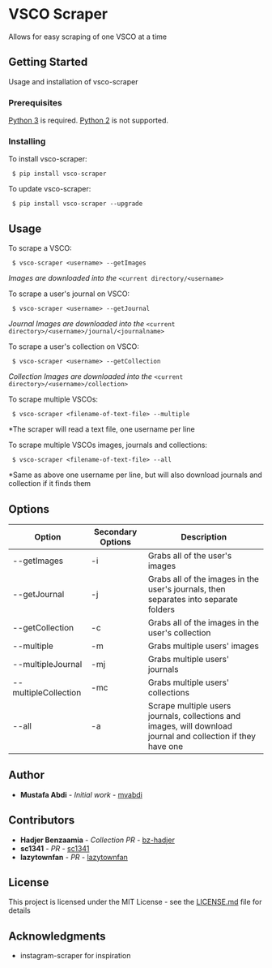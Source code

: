 # VSCO Scraper

Allows for easy scraping of one VSCO at a time

## Getting Started

Usage and installation of vsco-scraper

### Prerequisites

[Python 3](https://www.python.org/downloads/) is required. [Python 2](https://www.python.org/downloads/) is not supported.

### Installing

To install vsco-scraper:

```
 $ pip install vsco-scraper
```

To update vsco-scraper:

```
 $ pip install vsco-scraper --upgrade
```

## Usage

To scrape a VSCO:

```
 $ vsco-scraper <username> --getImages
```

_Images are downloaded into the_ `<current directory/<username>`

To scrape a user's journal on VSCO:

```
 $ vsco-scraper <username> --getJournal
```

_Journal Images are downloaded into the_ `<current directory>/<username>/journal/<journalname>`

To scrape a user's collection on VSCO:

```
 $ vsco-scraper <username> --getCollection
```

_Collection Images are downloaded into the_ `<current directory>/<username>/collection>`

To scrape multiple VSCOs:

```
 $ vsco-scraper <filename-of-text-file> --multiple
```

\*The scraper will read a text file, one username per line

To scrape multiple VSCOs images, journals and collections:

```
 $ vsco-scraper <filename-of-text-file> --all
```

\*Same as above one username per line, but will also download journals and collection if it finds them

## Options

| Option               | Secondary Options | Description                                                                                                   |
| -------------------- | ----------------- | ------------------------------------------------------------------------------------------------------------- |
| --getImages          | -i                | Grabs all of the user's images                                                                                |
| --getJournal         | -j                | Grabs all of the images in the user's journals, then separates into separate folders                          |
| --getCollection      | -c                | Grabs all of the images in the user's collection                                                              |
| --multiple           | -m                | Grabs multiple users' images                                                                                  |
| --multipleJournal    | -mj               | Grabs multiple users' journals                                                                                |
| --multipleCollection | -mc               | Grabs multiple users' collections                                                                             |
| --all                | -a                | Scrape multiple users journals, collections and images, will download journal and collection if they have one |

## Author

- **Mustafa Abdi** - _Initial work_ - [mvabdi](https://github.com/mvabdi)

## Contributors

- **Hadjer Benzaamia** - _Collection PR_ - [bz-hadjer](https://github.com/bz-hadjer)
- **sc1341** - _PR_ - [sc1341](https://github.com/sc1341)
- **lazytownfan** - _PR_ - [lazytownfan](https://github.com/lazytownfan)

## License

This project is licensed under the MIT License - see the [LICENSE.md](LICENSE.md) file for details

## Acknowledgments

- instagram-scraper for inspiration
